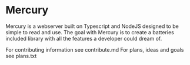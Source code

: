 # Mercury

Mercury is a webserver built on Typescript and NodeJS designed to be simple to read and use. The goal with Mercury is to create a batteries included library with all the features a developer could dream of.

For contributing information see contribute.md
For plans, ideas and goals see plans.txt
